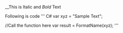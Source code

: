 __This is Italic and *Bold* Text

Following is code
''' C#
var xyz = "Sample Text";

//Call the function here
var result  = FormatName(xyz);
'''
